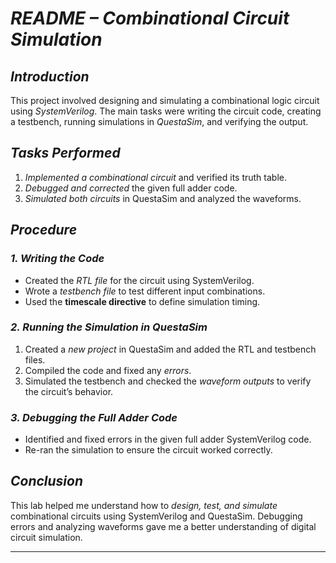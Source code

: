 # *README – Combinational Circuit Simulation*  

## *Introduction*  
This project involved designing and simulating a combinational logic circuit using *SystemVerilog*. The main tasks were writing the circuit code, creating a testbench, running simulations in *QuestaSim*, and verifying the output.  

## *Tasks Performed*  

1. *Implemented a combinational circuit* and verified its truth table.  
2. *Debugged and corrected* the given full adder code.  
3. *Simulated both circuits* in QuestaSim and analyzed the waveforms.  

## *Procedure*  

### *1. Writing the Code*  
- Created the *RTL file* for the circuit using SystemVerilog.  
- Wrote a *testbench file* to test different input combinations.  
- Used the **timescale directive** to define simulation timing.  

### *2. Running the Simulation in QuestaSim*  
1. Created a *new project* in QuestaSim and added the RTL and testbench files.  
2. Compiled the code and fixed any *errors*.  
3. Simulated the testbench and checked the *waveform outputs* to verify the circuit’s behavior.  

### *3. Debugging the Full Adder Code*  
- Identified and fixed errors in the given full adder SystemVerilog code.  
- Re-ran the simulation to ensure the circuit worked correctly.  

## *Conclusion*  
This lab helped me understand how to *design, test, and simulate* combinational circuits using SystemVerilog and QuestaSim. Debugging errors and analyzing waveforms gave me a better understanding of digital circuit simulation.  

---

